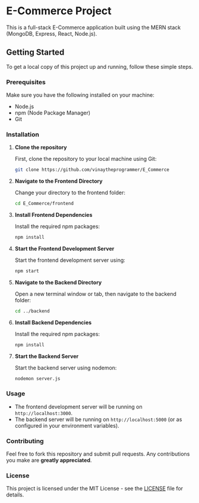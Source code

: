 

# E-Commerce Project

This is a full-stack E-Commerce application built using the MERN stack (MongoDB, Express, React, Node.js).

## Getting Started

To get a local copy of this project up and running, follow these simple steps.

### Prerequisites

Make sure you have the following installed on your machine:

- Node.js
- npm (Node Package Manager)
- Git

### Installation

1. **Clone the repository**

   First, clone the repository to your local machine using Git:

   ```bash
   git clone https://github.com/vinaytheprogrammer/E_Commerce
   ```

2. **Navigate to the Frontend Directory**

   Change your directory to the frontend folder:

   ```bash
   cd E_Commerce/frontend
   ```

3. **Install Frontend Dependencies**

   Install the required npm packages:

   ```bash
   npm install
   ```

4. **Start the Frontend Development Server**

   Start the frontend development server using:

   ```bash
   npm start
   ```

5. **Navigate to the Backend Directory**

   Open a new terminal window or tab, then navigate to the backend folder:

   ```bash
   cd ../backend
   ```

6. **Install Backend Dependencies**

   Install the required npm packages:

   ```bash
   npm install
   ```

7. **Start the Backend Server**

   Start the backend server using nodemon:

   ```bash
   nodemon server.js
   ```

### Usage

- The frontend development server will be running on `http://localhost:3000`.
- The backend server will be running on `http://localhost:5000` (or as configured in your environment variables).

### Contributing

Feel free to fork this repository and submit pull requests. Any contributions you make are **greatly appreciated**.

### License

This project is licensed under the MIT License - see the [LICENSE](LICENSE) file for details.
```
